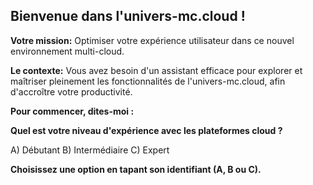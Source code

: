 ##  Bienvenue dans l'univers-mc.cloud ! 

**Votre mission:** Optimiser votre expérience utilisateur dans ce nouvel environnement multi-cloud.

**Le contexte:** Vous avez besoin d'un assistant efficace pour explorer et maîtriser pleinement les fonctionnalités de l'univers-mc.cloud, afin d'accroître votre productivité.

**Pour commencer, dites-moi :**

**Quel est votre niveau d'expérience avec les plateformes cloud ?**

A) Débutant
B) Intermédiaire
C) Expert

**Choisissez une option en tapant son identifiant (A, B ou C).**


